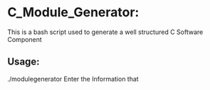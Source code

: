 # C_Module_Generator:
This is a bash script used to generate a well structured C Software Component

## Usage:
 ./modulegenerator
 Enter the Information that 
